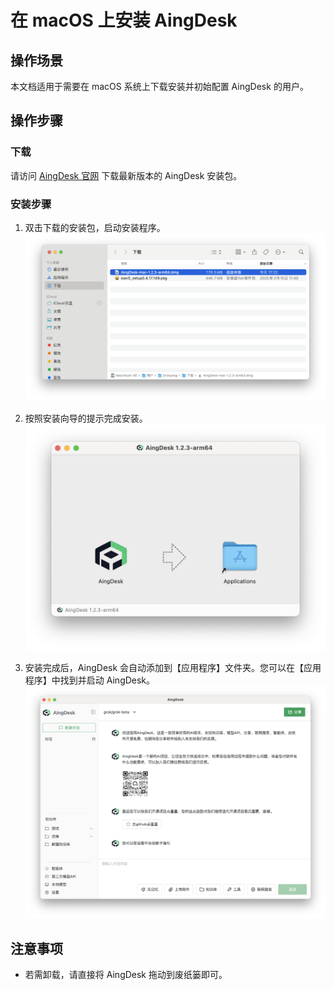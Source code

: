 # 在 macOS 上安装 AingDesk

## 操作场景

本文档适用于需要在 macOS 系统上下载安装并初始配置 AingDesk 的用户。

## 操作步骤
### 下载

请访问 [AingDesk 官网](https://www.aingdesk.com/) 下载最新版本的 AingDesk 安装包。

### 安装步骤

1. 双击下载的安装包，启动安装程序。  
![启动安装程序](img/macos_start_installation.png)

2. 按照安装向导的提示完成安装。  
![安装向导](img/macos_install_guide.png)

3. 安装完成后，AingDesk 会自动添加到【应用程序】文件夹。您可以在【应用程序】中找到并启动 AingDesk。  
![安装完成](img/macos_installation_complete.png)

## 注意事项

- 若需卸载，请直接将 AingDesk 拖动到废纸篓即可。
